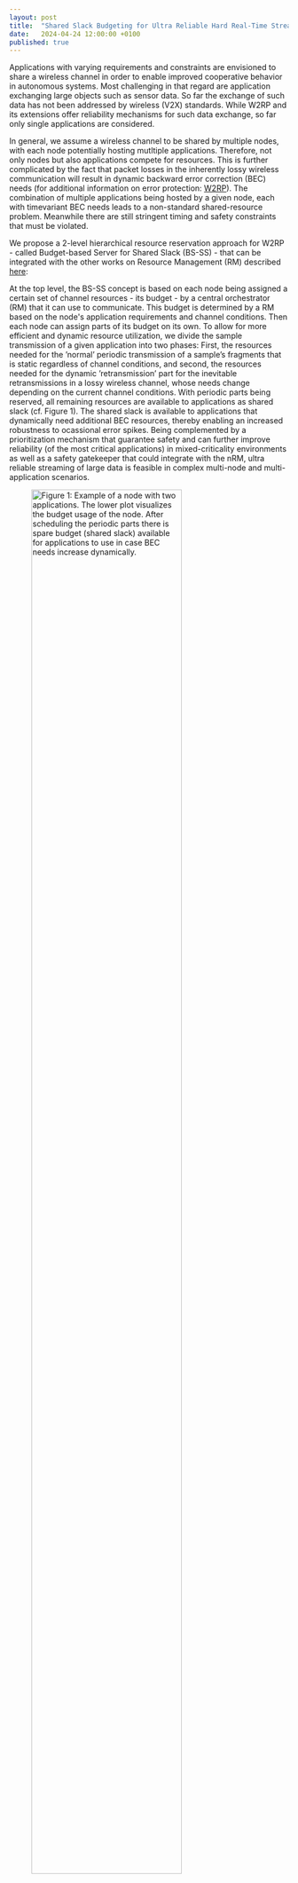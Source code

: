 ```yaml
---
layout: post
title:  "Shared Slack Budgeting for Ultra Reliable Hard Real-Time Streaming"
date:   2024-04-24 12:00:00 +0100
published: true
---
```


Applications with varying requirements and constraints are envisioned to share a wireless channel in order to enable improved cooperative behavior in autonomous systems. Most challenging in that regard are application exchanging large objects such as sensor data. So far the exchange of such data has not been addressed by wireless (V2X) standards. While W2RP and its extensions offer reliability mechanisms for such data exchange, so far only single applications are considered.

In general, we assume a wireless channel to be shared by multiple nodes, with each node potentially hosting mutltiple applications. Therefore, not only nodes but also applications compete for resources. This is further complicated by the fact that packet losses in the inherently lossy wireless communication will result in dynamic backward error correction (BEC) needs (for additional information on error protection: [W2RP](https://ida-tubs.github.io/lotus/topics/01_error_correction/)). The combination of multiple applications being hosted by a given node, each with timevariant BEC needs leads to a non-standard shared-resource problem. Meanwhile there are still stringent timing and safety constraints that must be violated.

We propose a 2-level hierarchical resource reservation approach for W2RP - called Budget-based Server for Shared Slack (BS-SS) - that can be integrated with the other works on Resource Management (RM) described [here](https://ida-tubs.github.io/lotus/topics/03_resource_management/):

At the top level, the BS-SS concept is based on each node being assigned a certain set of channel resources - its budget - by a central orchestrator (RM) that it can use to communicate. This budget is determined by a RM based on the node's application requirements and channel conditions. Then each node can assign parts of its budget on its own. To allow for more efficient and dynamic resource utilization, we divide the sample transmission of a given application into two phases: First, the resources needed for the ’normal’ periodic transmission of a sample’s fragments that is static regardless of channel conditions, and second, the resources needed for the dynamic ’retransmission’ part for the inevitable retransmissions in a lossy wireless channel, whose needs change depending on the current channel conditions. With periodic parts being reserved, all remaining resources are available to applications as shared slack (cf. Figure 1). The shared slack is available to applications that dynamically need additional BEC resources, thereby enabling an increased robustness to ocassional error spikes. Being complemented by a prioritization mechanism that guarantee safety and can further improve reliability (of the most critical applications) in mixed-criticality environments as well as a safety gatekeeper that could integrate with the nRM, ultra reliable streaming of large data is feasible in complex multi-node and multi-application scenarios. 

<div class="figure">
<figure>
<img style="width:80%" src="{{site.baseurl}}/resource_management/figures/sharedSlack.png" alt="Figure 1: Example of a node with two applications. The lower plot visualizes the budget usage of the node. After scheduling the periodic parts there is spare budget (shared slack) available for applications to use in case BEC needs increase dynamically."/>
<figcaption>Figure 1: Example of a node with two applications. The lower plot visualizes the budget usage of the node. After scheduling the periodic parts there is spare budget (shared slack) available for applications to use in case BEC needs increase dynamically.</figcaption>
</figure>
</div>

Simulative evaluations have been performed to assess the effectiveness of BS-SS. Thereby, BS-SS has been compared to static configurations that assign each application a certain static slack based on the error rates at the time of issuing a request. It became apparent that this static slack was insufficient in offering robustness to occasional error spikes where as BS-SS as able to cope with these conditions without any applications experiencing deadline violations. While it would be possible to devise more conservative W2RP parameters that allow static slack configurations to cope with such spikes, the experiments showed a drastically worse resource reservation efficiency (cf. Figure 2). While BS-SS can dynamically reserve small chunks of shared slack that leads to near optimum resource reservation the conservative static configuration required huge overprovisioning in order to ensure that critical applications do not experience deadline violations. BS-SS would allow for that budget to be used by other low-criticality applications while still ensuring robustness to ocassional error spikes.

<div class="figure">
<figure>
<img style="width:80%" src="{{site.baseurl}}/resource_management/figures/channelUtilization.png" alt="Figure 2: Channel/Resource Reservations for different application classes for static and BS-SS policies. Static configurations require massive overprovisioning to reach similar robustness as the BS-SS. BS-SS in contrast reaches near optimum efficiency."/>
<figcaption>Figure 2: Channel/Resource Reservations for different application classes for static and BS-SS policies. Static configurations require massive overprovisioning to reach similar robustness as the BS-SS. BS-SS in contrast reaches near optimum efficiency..</figcaption>
</figure>
</div>

More details on BS-SS and further experiments can be found in the corresponding [paper](https://doi.org/10.24355/dbbs.084-202405020838-0).